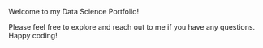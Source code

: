Welcome to my Data Science Portfolio!

Please feel free to explore and reach out to me if you have any questions. Happy coding!

